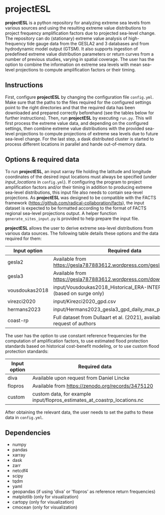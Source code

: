 # projectESL
**projectESL** is a python repository for analyzing extreme sea levels from various sources and using the resulting extreme value distributions to project frequency amplification factors due to projected sea-level change.
The repository can do (stationary) extreme value analysis of high-frequency tide gauge data from the GESLA2 and 3 databases and from hydrodynamic model output (GTSM). It also supports ingestion of predefined extreme value distribution parameters or return curves from a number of previous studies, varying in spatial coverage. The user has the option to combine the information on extreme sea levels with mean sea-level projections to compute amplification factors or their timing. 

## Instructions
First, configure **projectESL** by changing the configuration file ```config.yml```. Make sure that the paths to the files required for the configured settings point to the right directories and that the required data has been downloaded and prepared correctly beforehand (see the tables below for further instructions). Then, run **projectESL** by executing ```run.py```. This will first process the extreme value data, and depending on the configured settings, then combine extreme value distributions with the provided sea-level projections to compute projections of extreme sea levels due to future sea-level change. For the last step, a dask distributed cluster is started to process different locations in parallel and hande out-of-memory data.


## Options & required data
To run **projectESL**, an input xarray file holding the latitude and longitude coordinates of the desired input locations must always be specified (under <em>input_locations</em> in ```config.yml```).
If configuring the program to project amplification factors and/or their timing in addition to producing extreme sea-level distributions, this input file also needs to contain sea-level projections. As **projectESL** was designed to be compatible with the FACTS framework (<https://github.com/radical-collaboration/facts>),
the input dataset is expected to be formatted according to the format of FACTS regional sea-level projections output. A helper function ```generate_sites_input.py``` is provided to help prepare the input file.

**projectESL** allows the user to derive extreme sea-level distributions from various data sources. The following table details these options and the data required for them:

| **Input option** | **Required data**                                                           |
|-----------------|-----------------------------------------------------------------------------|
| gesla2          | Available from <https://gesla787883612.wordpress.com/gesla2/>               |
| gesla3          | Available from <https://gesla787883612.wordpress.com/downloads/>            |
| vousdoukas2018  | input/Vousdoukas2018_Historical_ERA-INTERIM_wl.nc (based on surge only)     |
| virezci2020     | input/Kirezci2020_gpd.csv                                                   |
| hermans2023     | input/Hermans2023_gesla3_gpd_daily_max_potATS_Solari.nc                     |
| coast-rp        | Full dataset from Dullaart et al. (2021), available upon request of authors |

The user has the option to use constant reference frequencies for the computation of amplification factors, to use estimated flood protection standards based on historical cost-benefit modeling, or to use custom flood protection standards:


| **Input option** | **Required data**                                                           |
|-----------------|-----------------------------------------------------------------------------|
| diva            | Available upon request from Daniel Lincke                                   |
| flopros         | Available from <https://zenodo.org/records/3475120>                         |
| custom          | custom data, for example input/flopros_estimates_at_coastrp_locations.nc    |

After obtaining the relevant data, the user needs to set the paths to these data in ```config.yml```.

## Dependencies
- numpy
- pandas
- xarray
- dask
- zarr
- netcdf4
- scipy
- tqdm
- yaml
- geopandas (if using 'diva' or 'flopros' as reference return frequencies)
- matplotlib (only for visualization)
- cartopy (only for visualization)
- cmocean (only for visualization)
 
 

